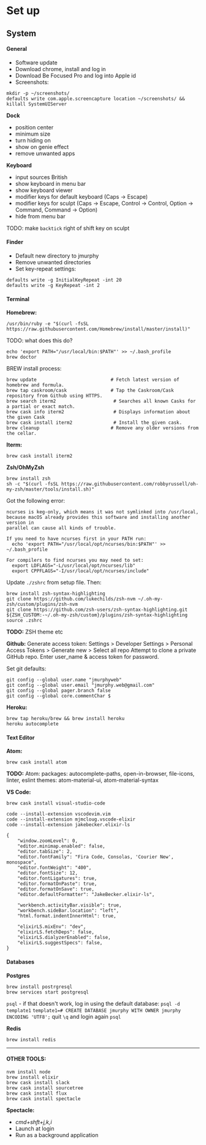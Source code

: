 # Set up

## System

#### General
- Software update
- Download chrome, install and log in
- Download Be Focused Pro and log into Apple id
- Screenshots:
```
mkdir -p ~/screenshots/
defaults write com.apple.screencapture location ~/screenshots/ && killall SystemUIServer
```

**Dock**
- position center
- minimum size
- turn hiding on
- show on genie effect
- remove unwanted apps

**Keyboard**
- input sources British
- show keyboard in menu bar
- show keyboard viewer
- modifier keys for default keyboard (Caps -> Escape)
- modifier keys for sculpt (Caps -> Escape, Control -> Control, Option -> Command, Command -> Option)
- hide from menu bar

TODO: make `backtick` right of shift key on sculpt


#### Finder
- Default new directory to jmurphy
- Remove unwanted directories
- Set key-repeat settings:
```
defaults write -g InitialKeyRepeat -int 20
defaults write -g KeyRepeat -int 2
```


#### Terminal
**Homebrew:**
```
/usr/bin/ruby -e "$(curl -fsSL https://raw.githubusercontent.com/Homebrew/install/master/install)"
```
TODO: what does this do?
```
echo 'export PATH="/usr/local/bin:$PATH"' >> ~/.bash_profile
brew doctor
```

BREW install process:
```
brew update                           # Fetch latest version of homebrew and formula.
brew tap caskroom/cask                # Tap the Caskroom/Cask repository from Github using HTTPS.
brew search iterm2                     # Searches all known Casks for a partial or exact match.
brew cask info iterm2                  # Displays information about the given Cask
brew cask install iterm2               # Install the given cask.
brew cleanup                          # Remove any older versions from the cellar.
```

**Iterm:**
```
brew cask install iterm2
```

**Zsh/OhMyZsh**
```
brew install zsh
sh -c "$(curl -fsSL https://raw.githubusercontent.com/robbyrussell/oh-my-zsh/master/tools/install.sh)"
```

Got the following error:
```
ncurses is keg-only, which means it was not symlinked into /usr/local,
because macOS already provides this software and installing another version in
parallel can cause all kinds of trouble.

If you need to have ncurses first in your PATH run:
  echo 'export PATH="/usr/local/opt/ncurses/bin:$PATH"' >> ~/.bash_profile

For compilers to find ncurses you may need to set:
  export LDFLAGS="-L/usr/local/opt/ncurses/lib"
  export CPPFLAGS="-I/usr/local/opt/ncurses/include"

```

Update `./zshrc` from setup file. Then:
```
brew install zsh-syntax-highlighting
git clone https://github.com/lukechilds/zsh-nvm ~/.oh-my-zsh/custom/plugins/zsh-nvm
git clone https://github.com/zsh-users/zsh-syntax-highlighting.git ${ZSH_CUSTOM:-~/.oh-my-zsh/custom}/plugins/zsh-syntax-highlighting
source .zshrc
```
**TODO:**
ZSH theme etc



**Github:**
Generate access token:
Settings > Developer Settings > Personal Access Tokens > Generate new > Select all repo
Attempt to clone a private GitHub repo.
Enter user_name & access token for password.

Set git defaults:
```
git config --global user.name "jmurphyweb"
git config --global user.email "jmurphy.web@gmail.com"
git config --global pager.branch false
git config --global core.commentChar $
```

**Heroku:**
```
brew tap heroku/brew && brew install heroku
heroku autocomplete
```


#### Text Editor
**Atom:**
```
brew cask install atom
```
**TODO:**
Atom:
packages:
autocomplete-paths, open-in-browser, file-icons, linter, eslint
themes:
atom-material-ui, atom-material-syntax

**VS Code:**
```
brew cask install visual-studio-code
```

```
code --install-extension vscodevim.vim
code --install-extension mjmcloug.vscode-elixir
code --install-extension jakebecker.elixir-ls
```

```
{
    "window.zoomLevel": 0,
    "editor.minimap.enabled": false,
    "editor.tabSize": 2,
    "editor.fontFamily": "Fira Code, Consolas, 'Courier New', monospace",
    "editor.fontWeight": "400",
    "editor.fontSize": 12,
    "editor.fontLigatures": true,
    "editor.formatOnPaste": true,
    "editor.formatOnSave": true,
    "editor.defaultFormatter": "JakeBecker.elixir-ls",

    "workbench.activityBar.visible": true,
    "workbench.sideBar.location": "left",
    "html.format.indentInnerHtml": true,

    "elixirLS.mixEnv": "dev",
    "elixirLS.fetchDeps": false,
    "elixirLS.dialyzerEnabled": false,
    "elixirLS.suggestSpecs": false,
}
```



#### Databases
**Postgres**
```
brew install postrgresql
brew services start postgresql
```
`psql` - if that doesn't work, log in using the default database:
`psql -d template1`
`template1=# CREATE DATABASE jmurphy WITH OWNER jmurphy ENCODING 'UTF8';`
quit `\q` and login again `psql`

**Redis**
```
brew install redis
```
______________________

#### OTHER TOOLS:
```
nvm install node
brew install elixir
brew cask install slack
brew cask install sourcetree
brew cask install flux
brew cask install spectacle
```

**Spectacle:**
- _cmd+shft+j,k,i_
- Launch at login
- Run as a background application
